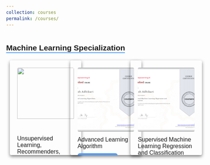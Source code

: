 ```yaml
---
collection: courses
permalink: /courses/
---
```


<html lang="en">
<head>
    <meta charset="UTF-8">
    <meta name="viewport" content="width=device-width, initial-scale=1.0">
   <style>
        body {
            font-family: Arial, sans-serif;
            padding: 10px;
        }
        h2 {
            border-bottom: 2px solid #4f9efd;
            display: inline-block;
            margin-bottom: 10px;
        }
        .certificate-container {
            display: grid;
            grid-template-columns: repeat(3, 1fr); /* Adjust number of columns here */
            gap: 10px;
            max-width: 1500px; /* **Changed**: Set a max width for the container */
            margin: 0 auto; /* Centers the container */
            padding: 10px;
        }
        .certificate-card {
            padding: 20px;
            border-radius: 4px;
            width: 100%;
            box-shadow: 0 4px 8px rgba(0, 0, 0, 0.5);
            overflow: hidden; /* Ensures image stays within the bounds of the container */
        }
        .certificate-card img {
            width: 100%; /* Make the image fill the container's width */
            height: 80%; /* Set a larger height for the images */
            object-fit: cover; /* Ensures the image covers the container without distortion */
            border-radius: 4px;
        }
        .certificate-title {
            font-size: 16px; /* Reduced font size for the certificate title */
            margin: 10px 0;
        }
        .view-button {
            background-color: #4f9efd;
            color: white;
            padding: 6px 8px; /* Reduced padding for smaller button */
            border: none;
            border-radius: 6px;
            text-decoration: none;
            display: inline-block;
            text-align: center;
            font-size: 10px; /* Reduced font size for the button */
            transition: background-color 0.3s ease;
        }
        .view-button:hover {
            background-color: #3b7dd8;
        }
    </style>
</head>
<body>
    <h2>Machine Learning Specialization</h2>
    <div class="certificate-container">
        <div class="certificate-card">
            <img src="/mnt/data/image.png">
            <div class="certificate-title">Unsupervised Learning, Recommenders, Reinforcement Learning</div>
            <a href="https://example.com/certificate1" class="view-button" target="_blank">VIEW CERTIFICATE</a>
        </div>

<div class="certificate-card">
            <img src="../images/Certificate_Advanced Learning Algorithm.png">
            <div class="certificate-title">Advanced Learning Algorithm</div>
            <a href="https://www.coursera.org/account/accomplishments/verify/BY6CVHMA9COE" class="view-button" target="_blank">VIEW CERTIFICATE</a>
        </div>

 <div class="certificate-card">
            <img src="../images/Certificate_Supervised Machine Learning Regression and Classification.png">
            <div class="certificate-title">Supervised Machine Learning Regression and Classification</div>
            <a href="https://www.coursera.org/account/accomplishments/verify/645YUM5RE5TN" class="view-button" target="_blank">VIEW CERTIFICATE</a>
        </div>
    </div>
</body>
</html>
